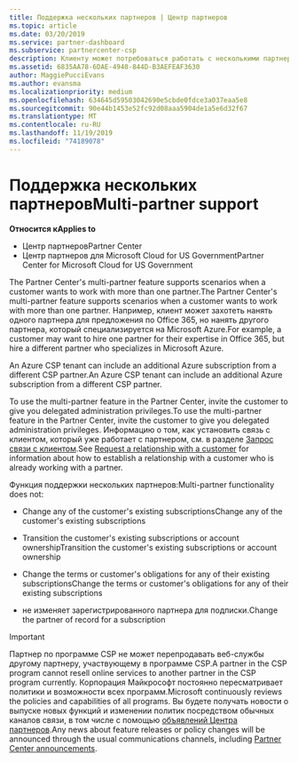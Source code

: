 ```yaml
---
title: Поддержка нескольких партнеров | Центр партнеров
ms.topic: article
ms.date: 03/20/2019
ms.service: partner-dashboard
ms.subservice: partnercenter-csp
description: Клиенту может потребоваться работать с несколькими партнерами в рамках программы поставщиков облачных решений, специализирующимися на разных услугах.
ms.assetid: 6835AA78-6DAE-4940-844D-B3AEFEAF3630
author: MaggiePucciEvans
ms.author: evansma
ms.localizationpriority: medium
ms.openlocfilehash: 634645d59503042690e5cbde0fdce3a037eaa5e8
ms.sourcegitcommit: 90e44b1453e52fc92d08aaa5904de1a5e6d32f67
ms.translationtype: MT
ms.contentlocale: ru-RU
ms.lasthandoff: 11/19/2019
ms.locfileid: "74189078"
---
```

# <a name="multi-partner-support"></a><span data-ttu-id="5600b-103">Поддержка нескольких партнеров</span><span class="sxs-lookup"><span data-stu-id="5600b-103">Multi-partner support</span></span>

<span data-ttu-id="5600b-104">**Относится к**</span><span class="sxs-lookup"><span data-stu-id="5600b-104">**Applies to**</span></span>

-  <span data-ttu-id="5600b-105">Центр партнеров</span><span class="sxs-lookup"><span data-stu-id="5600b-105">Partner Center</span></span>
-  <span data-ttu-id="5600b-106">Центр партнеров для Microsoft Cloud for US Government</span><span class="sxs-lookup"><span data-stu-id="5600b-106">Partner Center for Microsoft Cloud for US Government</span></span>

<span data-ttu-id="5600b-107">The Partner Center's multi-partner feature supports scenarios when a customer wants to work with more than one partner.</span><span class="sxs-lookup"><span data-stu-id="5600b-107">The Partner Center's multi-partner feature supports scenarios when a customer wants to work with more than one partner.</span></span> <span data-ttu-id="5600b-108">Например, клиент может захотеть нанять одного партнера для предложения по Office 365, но нанять другого партнера, который специализируется на Microsoft Azure.</span><span class="sxs-lookup"><span data-stu-id="5600b-108">For example, a customer may want to hire one partner for their expertise in Office 365, but hire a different partner who specializes in Microsoft Azure.</span></span> 

<span data-ttu-id="5600b-109">An Azure CSP tenant can include an additional Azure subscription from a different CSP partner.</span><span class="sxs-lookup"><span data-stu-id="5600b-109">An Azure CSP tenant can include an additional Azure subscription from a different CSP partner.</span></span>

<span data-ttu-id="5600b-110">To use the multi-partner feature in the Partner Center, invite the customer to give you delegated administration privileges.</span><span class="sxs-lookup"><span data-stu-id="5600b-110">To use the multi-partner feature in the Partner Center, invite the customer to give you delegated administration privileges.</span></span> <span data-ttu-id="5600b-111">Информацию о том, как установить связь с клиентом, который уже работает с партнером, см. в разделе [Запрос связи с клиентом](request-a-relationship-with-a-customer.md).</span><span class="sxs-lookup"><span data-stu-id="5600b-111">See [Request a relationship with a customer](request-a-relationship-with-a-customer.md) for information about how to establish a relationship with a customer who is already working with a partner.</span></span>

<span data-ttu-id="5600b-112">Функция поддержки нескольких партнеров:</span><span class="sxs-lookup"><span data-stu-id="5600b-112">Multi-partner functionality does not:</span></span>

- <span data-ttu-id="5600b-113">Change any of the customer's existing subscriptions</span><span class="sxs-lookup"><span data-stu-id="5600b-113">Change any of the customer's existing subscriptions</span></span>

- <span data-ttu-id="5600b-114">Transition the customer's existing subscriptions or account ownership</span><span class="sxs-lookup"><span data-stu-id="5600b-114">Transition the customer's existing subscriptions or account ownership</span></span>

- <span data-ttu-id="5600b-115">Change the terms or customer's obligations for any of their existing subscriptions</span><span class="sxs-lookup"><span data-stu-id="5600b-115">Change the terms or customer's obligations for any of their existing subscriptions</span></span>

- <span data-ttu-id="5600b-116">не изменяет зарегистрированного партнера для подписки.</span><span class="sxs-lookup"><span data-stu-id="5600b-116">Change the partner of record for a subscription</span></span>

> [!IMPORTANT]  
> <span data-ttu-id="5600b-117">Партнер по программе CSP не может перепродавать веб-службы другому партнеру, участвующему в программе CSP.</span><span class="sxs-lookup"><span data-stu-id="5600b-117">A partner in the CSP program cannot resell online services to another partner in the CSP program currently.</span></span> <span data-ttu-id="5600b-118">Корпорация Майкрософт постоянно пересматривает политики и возможности всех программ.</span><span class="sxs-lookup"><span data-stu-id="5600b-118">Microsoft continuously reviews the policies and capabilities of all programs.</span></span> <span data-ttu-id="5600b-119">Вы будете получать новости о выпуске новых функций и изменении политик посредством обычных каналов связи, в том числе с помощью [объявлений Центра партнеров](https://partner.microsoft.com/pcv/announcements).</span><span class="sxs-lookup"><span data-stu-id="5600b-119">Any news about feature releases or policy changes will be announced through the usual communications channels, including [Partner Center announcements](https://partner.microsoft.com/pcv/announcements).</span></span>






